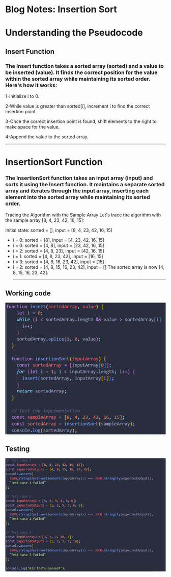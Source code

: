 # Blog Notes: Insertion Sort

# Understanding the Pseudocode

## Insert Function

### The Insert function takes a sorted array (sorted) and a value to be inserted (value). It finds the correct position for the value within the sorted array while maintaining its sorted order. Here's how it works:

1-Initialize i to 0.

2-While value is greater than sorted[i], increment i to find the correct insertion point.

3-Once the correct insertion point is found, shift elements to the right to make space for the value.

4-Append the value to the sorted array.

---

# InsertionSort Function

### The InsertionSort function takes an input array (input) and sorts it using the Insert function. It maintains a separate sorted array and iterates through the input array, inserting each element into the sorted array while maintaining its sorted order.

Tracing the Algorithm with the Sample Array
Let's trace the algorithm with the sample array [8, 4, 23, 42, 16, 15]:

Initial state: sorted = [], input = [8, 4, 23, 42, 16, 15]

- i = 0: sorted = [8], input = [4, 23, 42, 16, 15]
- i = 0: sorted = [4, 8], input = [23, 42, 16, 15]
- i = 2: sorted = [4, 8, 23], input = [42, 16, 15]
- i = 1: sorted = [4, 8, 23, 42], input = [16, 15]
- i = 3: sorted = [4, 8, 16, 23, 42], input = [15]
- i = 2: sorted = [4, 8, 15, 16, 23, 42], input = []
  The sorted array is now [4, 8, 15, 16, 23, 42].
  ***

## Working code

![Implenetaion](image.png)

## Testing

![Test](image-1.png)
